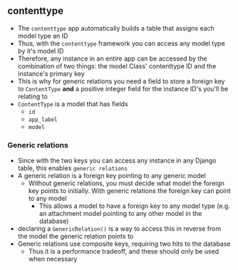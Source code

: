 ## contenttype

- The `contenttype` app automatically builds a table that assigns each model type an ID
- Thus, with the `contenttype` framework you can access any model type by it's model ID
- Therefore, any instance in an entire app can be accessed by the combination of two things: the model Class' contenttype ID and the instance's primary key
- This is why for generic relations you need a field to store a foreign key to `ContentType` **and** a positive integer field for the instance ID's you'll be relating to
- `ContentType` is a model that has fields
  - `id`
  - `app_label`
  - `model`

### Generic relations

- Since with the two keys you can access any instance in any Django table, this enables `generic relations`
- A generic relation is a foreign key pointing to any generic model
  - Without generic relations, you must decide what model the foreign key points to initially. With generic relations the foreign key can point to any model
    - This allows a model to have a foreign key to any model type (e.g. an attachment model pointing to any other model in the database)
- declaring a `GenericRelation()` is a way to access this in reverse from the model the generic relation points to
- Generic relations use composite keys, requiring two hits to the database
  - Thus it is a performance tradeoff, and these should only be used when necessary
